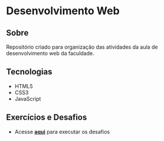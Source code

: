 # Desenvolvimento Web
## Sobre
Repositório criado para organização das atividades da aula de desenvolvimento web da faculdade.

## Tecnologias

- HTML5
- CSS3
- JavaScript

## Exercícios e Desafios

* Acesse [**aqui**](https://lele-sf.github.io/dev-web/desafios/) para executar os desafios
